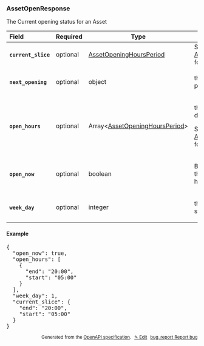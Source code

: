 <!--- This is a generated file, do not edit! -->
<!--- [START woosmap_http_schema_assetopenresponse] -->
<h3 class="schema-object" id="AssetOpenResponse">AssetOpenResponse</h3>

The Current opening status for an Asset

| Field                                                                                                                | Required | Type                                                                                       | Description                                                                                                                                                                 |
| :------------------------------------------------------------------------------------------------------------------- | -------- | ------------------------------------------------------------------------------------------ | --------------------------------------------------------------------------------------------------------------------------------------------------------------------------- |
| <h4 id="AssetOpenResponse-current_slice" class="add-link schema-object-property-key"><code>current_slice</code></h4> | optional | [AssetOpeningHoursPeriod](#AssetOpeningHoursPeriod "AssetOpeningHoursPeriod")              | See [AssetOpeningHoursPeriod](#AssetOpeningHoursPeriod "AssetOpeningHoursPeriod") for more information.                                                                     |
| <h4 id="AssetOpenResponse-next_opening" class="add-link schema-object-property-key"><code>next_opening</code></h4>   | optional | object                                                                                     | <div class="nonref-property-description"><p>the next opening hours period</p></div>                                                                                         |
| <h4 id="AssetOpenResponse-open_hours" class="add-link schema-object-property-key"><code>open_hours</code></h4>       | optional | Array&lt;[AssetOpeningHoursPeriod](#AssetOpeningHoursPeriod "AssetOpeningHoursPeriod")&gt; | <div class="ref-property-description"><p>the opening hours for the day</p><p>See <a href="#AssetOpeningHoursPeriod">AssetOpeningHoursPeriod</a> for more information.</div> |
| <h4 id="AssetOpenResponse-open_now" class="add-link schema-object-property-key"><code>open_now</code></h4>           | optional | boolean                                                                                    | <div class="nonref-property-description"><p>Boolean value indicating the status of the opening hours</p></div>                                                              |
| <h4 id="AssetOpenResponse-week_day" class="add-link schema-object-property-key"><code>week_day</code></h4>           | optional | integer                                                                                    | <div class="nonref-property-description"><p>the day of the week starting from 1 to 7</p></div>                                                                              |

<h4 class="schema-object-example" id="AssetOpenResponse-example">Example</h4>

<pre class="notranslate lang-json prettyprint">{
  "open_now": true,
  "open_hours": [
    {
      "end": "20:00",
      "start": "05:00"
    }
  ],
  "week_day": 1,
  "current_slice": {
    "end": "20:00",
    "start": "05:00"
  }
}</pre>

<p style="text-align: right; font-size: smaller;">Generated from the <a data-label="openapi-github" href="https://github.com/woosmap/openapi-specification" title="Woosmap OpenAPI Specification" class="external">OpenAPI specification</a>.
<a data-label="openapi-github-woosmap-http-schema-assetopenresponse" data-action="edit" style="margin-left: 5px;" href="https://github.com/woosmap/openapi-specification/blob/main/specification/schemas/AssetOpenResponse.yml" title="Edit on GitHub">✎ Edit</a>
<a data-label="openapi-github-woosmap-http-schema-assetopenresponse" data-action="bug" style="margin-left: 5px;" href="https://github.com/woosmap/openapi-specification/issues/new?assignees=&labels=type%3A+bug%2C+triage+me&template=bug_report.md&title=[schemas] Bug - AssetOpenResponse" title="File bug for schemas on GitHub"><span class="material-icons">bug_report</span> Report bug</a>
</p>

<!--- [END woosmap_http_schema_assetopenresponse] -->
